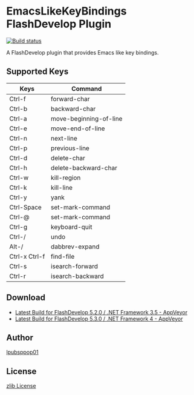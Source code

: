 # EmacsLikeKeyBindings FlashDevelop Plugin
[![Build status](https://ci.appveyor.com/api/projects/status/coe6jfbt87r8s1g6?svg=true)](https://ci.appveyor.com/project/lpubsppop01/emacslikekeybindingsfdplugin)

A FlashDevelop plugin that provides Emacs like key bindings.

## Supported Keys
| Keys            | Command                |
|-----------------|------------------------|
| Ctrl-f          | forward-char           |
| Ctrl-b          | backward-char          |
| Ctrl-a          | move-beginning-of-line |
| Ctrl-e          | move-end-of-line       |
| Ctrl-n          | next-line              |
| Ctrl-p          | previous-line          |
| Ctrl-d          | delete-char            |
| Ctrl-h          | delete-backward-char   |
| Ctrl-w          | kill-region            |
| Ctrl-k          | kill-line              |
| Ctrl-y          | yank                   |
| Ctrl-Space      | set-mark-command       |
| Ctrl-@          | set-mark-command       |
| Ctrl-g          | keyboard-quit          |
| Ctrl-/          | undo                   |
| Alt-/           | dabbrev-expand         |
| Ctrl-x Ctrl-f   | find-file              |
| Ctrl-s          | isearch-forward        |
| Ctrl-r          | isearch-backward       |

## Download
- [Latest Build for FlashDevelop 5.2.0 / .NET Framework 3.5 - AppVeyor](https://ci.appveyor.com/api/projects/lpubsppop01/emacslikekeybindingsfdplugin/artifacts/lpubsppop01.EmacsLikeKeyBindingsFDPlugin.fdz?job=Environment%3A%20FLASH_DEVELOP_VERSION%3D5.2.0)
- [Latest Build for FlashDevelop 5.3.0 / .NET Framework 4 - AppVeyor](https://ci.appveyor.com/api/projects/lpubsppop01/emacslikekeybindingsfdplugin/artifacts/lpubsppop01.EmacsLikeKeyBindingsFDPlugin.fdz?job=Environment%3A%20FLASH_DEVELOP_VERSION%3D5.3.0)


## Author
[lpubsppop01](https://github.com/lpubsppop01)

## License
[zlib License](https://github.com/lpubsppop01/EmacsLikeKeyBindingsFDPlugin/raw/master/LICENSE.txt)

